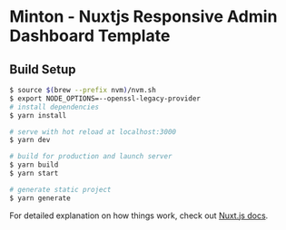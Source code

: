 # Minton - Nuxtjs Responsive Admin Dashboard Template

## Build Setup

```bash
$ source $(brew --prefix nvm)/nvm.sh
$ export NODE_OPTIONS=--openssl-legacy-provider
# install dependencies
$ yarn install

# serve with hot reload at localhost:3000
$ yarn dev

# build for production and launch server
$ yarn build
$ yarn start

# generate static project
$ yarn generate
```

For detailed explanation on how things work, check out [Nuxt.js docs](https://nuxtjs.org).
